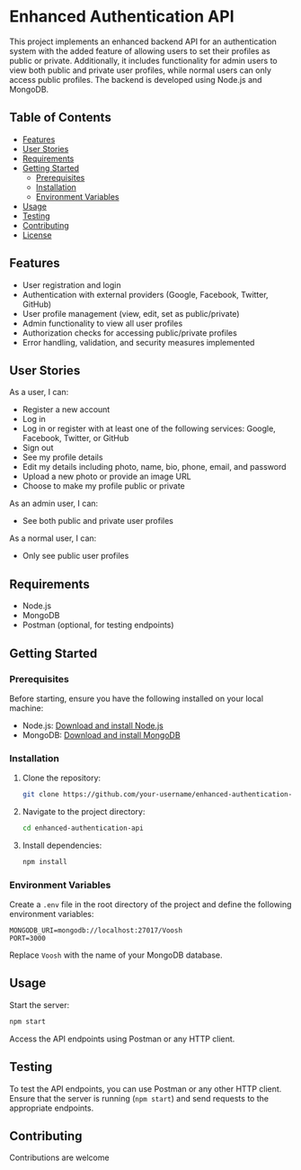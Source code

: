 # Enhanced Authentication API

This project implements an enhanced backend API for an authentication system with the added feature of allowing users to set their profiles as public or private. Additionally, it includes functionality for admin users to view both public and private user profiles, while normal users can only access public profiles. The backend is developed using Node.js and MongoDB.

## Table of Contents

- [Features](#features)
- [User Stories](#user-stories)
- [Requirements](#requirements)
- [Getting Started](#getting-started)
  - [Prerequisites](#prerequisites)
  - [Installation](#installation)
  - [Environment Variables](#environment-variables)
- [Usage](#usage)
- [Testing](#testing)
- [Contributing](#contributing)
- [License](#license)

## Features

- User registration and login
- Authentication with external providers (Google, Facebook, Twitter, GitHub)
- User profile management (view, edit, set as public/private)
- Admin functionality to view all user profiles
- Authorization checks for accessing public/private profiles
- Error handling, validation, and security measures implemented

## User Stories

As a user, I can:

- Register a new account
- Log in
- Log in or register with at least one of the following services: Google, Facebook, Twitter, or GitHub
- Sign out
- See my profile details
- Edit my details including photo, name, bio, phone, email, and password
- Upload a new photo or provide an image URL
- Choose to make my profile public or private

As an admin user, I can:

- See both public and private user profiles

As a normal user, I can:

- Only see public user profiles

## Requirements

- Node.js
- MongoDB
- Postman (optional, for testing endpoints)


## Getting Started

### Prerequisites

Before starting, ensure you have the following installed on your local machine:

- Node.js: [Download and install Node.js](https://nodejs.org/)
- MongoDB: [Download and install MongoDB](https://www.mongodb.com/try/download/community)

### Installation

1. Clone the repository:

   ```bash
   git clone https://github.com/your-username/enhanced-authentication-api.git
   ```

2. Navigate to the project directory:

   ```bash
   cd enhanced-authentication-api
   ```

3. Install dependencies:

   ```bash
   npm install
   ```

### Environment Variables

Create a `.env` file in the root directory of the project and define the following environment variables:

```
MONGODB_URI=mongodb://localhost:27017/Voosh
PORT=3000
```

Replace `Voosh` with the name of your MongoDB database.

## Usage

Start the server:

```bash
npm start
```

Access the API endpoints using Postman or any HTTP client.

## Testing

To test the API endpoints, you can use Postman or any other HTTP client. Ensure that the server is running (`npm start`) and send requests to the appropriate endpoints.

## Contributing

Contributions are welcome
